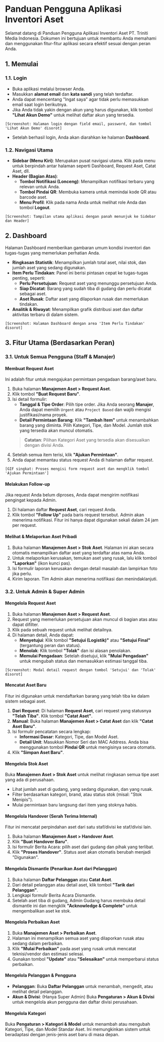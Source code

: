 # Panduan Pengguna Aplikasi Inventori Aset

Selamat datang di Panduan Pengguna Aplikasi Inventori Aset PT. Triniti Media Indonesia. Dokumen ini bertujuan untuk membantu Anda memahami dan menggunakan fitur-fitur aplikasi secara efektif sesuai dengan peran Anda.

## 1. Memulai

### 1.1. Login
- Buka aplikasi melalui browser Anda.
- Masukkan **alamat email** dan **kata sandi** yang telah terdaftar.
- Anda dapat mencentang "Ingat saya" agar tidak perlu memasukkan email saat login berikutnya.
- Jika Anda tidak yakin dengan akun yang harus digunakan, klik tombol **"Lihat Akun Demo"** untuk melihat daftar akun yang tersedia.

`[Screenshot: Halaman login dengan field email, password, dan tombol 'Lihat Akun Demo' disorot]`

- Setelah berhasil login, Anda akan diarahkan ke halaman **Dashboard**.

### 1.2. Navigasi Utama
- **Sidebar (Menu Kiri)**: Merupakan pusat navigasi utama. Klik pada menu untuk berpindah antar halaman seperti Dashboard, Request Aset, Catat Aset, dll.
- **Header (Bagian Atas)**:
    - **Tombol Notifikasi (Lonceng)**: Menampilkan notifikasi terbaru yang relevan untuk Anda.
    - **Tombol Pindai QR**: Membuka kamera untuk memindai kode QR atau barcode aset.
    - **Menu Profil**: Klik pada nama Anda untuk melihat role Anda dan tombol **Logout**.

`[Screenshot: Tampilan utama aplikasi dengan panah menunjuk ke Sidebar dan Header]`

## 2. Dashboard

Halaman Dashboard memberikan gambaran umum kondisi inventori dan tugas-tugas yang memerlukan perhatian Anda.
- **Ringkasan Statistik**: Menampilkan jumlah total aset, nilai stok, dan jumlah aset yang sedang digunakan.
- **Item Perlu Tindakan**: Panel ini berisi pintasan cepat ke tugas-tugas penting, seperti:
    - **Perlu Persetujuan**: Request aset yang menunggu persetujuan Anda.
    - **Siap Dicatat**: Barang yang sudah tiba di gudang dan perlu dicatat sebagai aset.
    - **Aset Rusak**: Daftar aset yang dilaporkan rusak dan memerlukan tindakan.
- **Analitik & Riwayat**: Menampilkan grafik distribusi aset dan daftar aktivitas terbaru di dalam sistem.

`[Screenshot: Halaman Dashboard dengan area 'Item Perlu Tindakan' disorot]`

## 3. Fitur Utama (Berdasarkan Peran)

### 3.1. Untuk Semua Pengguna (Staff & Manajer)

#### Membuat Request Aset
Ini adalah fitur untuk mengajukan permintaan pengadaan barang/aset baru.
1.  Buka halaman **Manajemen Aset > Request Aset**.
2.  Klik tombol **"Buat Request Baru"**.
3.  Isi detail formulir:
    - **Tanggal & Tipe Order**: Pilih tipe order. Jika Anda seorang **Manajer**, Anda dapat memilih `Urgent` atau `Project Based` dan wajib mengisi justifikasi/nama proyek.
    - **Detail Permintaan Barang**: Klik **"Tambah Item"** untuk menambahkan barang yang diminta. Pilih Kategori, Tipe, dan Model. Jumlah stok yang tersedia akan muncul otomatis.
    > **Catatan**: Pilihan Kategori Aset yang tersedia akan disesuaikan dengan divisi Anda.
4.  Setelah semua item terisi, klik **"Ajukan Permintaan"**.
5.  Anda dapat memantau status request Anda di halaman daftar request.

`[GIF singkat: Proses mengisi form request aset dan mengklik tombol 'Ajukan Permintaan']`

#### Melakukan Follow-up
Jika request Anda belum diproses, Anda dapat mengirim notifikasi pengingat kepada Admin.
1.  Di halaman daftar **Request Aset**, cari request Anda.
2.  Klik tombol **"Follow Up"** pada baris request tersebut. Admin akan menerima notifikasi. Fitur ini hanya dapat digunakan sekali dalam 24 jam per request.

#### Melihat & Melaporkan Aset Pribadi
1.  Buka halaman **Manajemen Aset > Stok Aset**. Halaman ini akan secara otomatis menampilkan daftar aset yang terdaftar atas nama Anda.
2.  Untuk melaporkan kerusakan, temukan aset yang rusak, lalu klik tombol **"Laporkan"** (ikon kunci pas).
3.  Isi formulir laporan kerusakan dengan detail masalah dan lampirkan foto jika perlu.
4.  Kirim laporan. Tim Admin akan menerima notifikasi dan menindaklanjuti.

### 3.2. Untuk Admin & Super Admin

#### Mengelola Request Aset
1.  Buka halaman **Manajemen Aset > Request Aset**.
2.  Request yang memerlukan persetujuan akan muncul di bagian atas atau dapat difilter.
3.  Klik pada sebuah request untuk melihat detailnya.
4.  Di halaman detail, Anda dapat:
    - **Menyetujui**: Klik tombol **"Setujui (Logistik)"** atau **"Setujui Final"** (tergantung peran dan status).
    - **Menolak**: Klik tombol **"Tolak"** dan isi alasan penolakan.
    - **Memulai Pengadaan**: Setelah disetujui, klik **"Mulai Pengadaan"** untuk mengubah status dan memasukkan estimasi tanggal tiba.

`[Screenshot: Modal detail request dengan tombol 'Setujui' dan 'Tolak' disorot]`

#### Mencatat Aset Baru
Fitur ini digunakan untuk mendaftarkan barang yang telah tiba ke dalam sistem sebagai aset.
1.  **Dari Request**: Di halaman **Request Aset**, cari request yang statusnya **"Telah Tiba"**. Klik tombol **"Catat Aset"**.
2.  **Manual**: Buka halaman **Manajemen Aset > Catat Aset** dan klik **"Catat Aset Baru"**.
3.  Isi formulir pencatatan secara lengkap:
    - **Informasi Dasar**: Kategori, Tipe, dan Model Aset.
    - **Detail Unit**: Masukkan Nomor Seri dan MAC Address. Anda bisa menggunakan tombol **Pindai QR** untuk mengisinya secara otomatis.
4.  Klik **"Simpan Aset Baru"**.

#### Mengelola Stok Aset
Buka **Manajemen Aset > Stok Aset** untuk melihat ringkasan semua tipe aset yang ada di perusahaan.
-   Lihat jumlah aset di gudang, yang sedang digunakan, dan yang rusak.
-   Filter berdasarkan kategori, brand, atau status stok (misal: "Stok Menipis").
-   Mulai permintaan baru langsung dari item yang stoknya habis.

#### Mengelola Handover (Serah Terima Internal)
Fitur ini mencatat perpindahan aset dari satu staf/divisi ke staf/divisi lain.
1.  Buka halaman **Manajemen Aset > Handover Aset**.
2.  Klik **"Buat Handover Baru"**.
3.  Isi formulir Berita Acara: pilih aset dari gudang dan pihak yang terlibat.
4.  Klik **"Proses Handover"**. Status aset akan otomatis berubah menjadi "Digunakan".

#### Mengelola Dismantle (Penarikan Aset dari Pelanggan)
1.  Buka halaman **Daftar Pelanggan** atau **Catat Aset**.
2.  Dari detail pelanggan atau detail aset, klik tombol **"Tarik dari Pelanggan"**.
3.  Lengkapi formulir Berita Acara Dismantle.
4.  Setelah aset tiba di gudang, Admin Gudang harus membuka detail dismantle ini dan mengklik **"Acknowledge & Complete"** untuk mengembalikan aset ke stok.

#### Mengelola Perbaikan Aset
1.  Buka **Manajemen Aset > Perbaikan Aset**.
2.  Halaman ini menampilkan semua aset yang dilaporkan rusak atau sedang dalam perbaikan.
3.  Klik **"Mulai Perbaikan"** pada aset yang rusak untuk mencatat teknisi/vendor dan estimasi selesai.
4.  Gunakan tombol **"Update"** atau **"Selesaikan"** untuk memperbarui status perbaikan.

#### Mengelola Pelanggan & Pengguna
- **Pelanggan**: Buka **Daftar Pelanggan** untuk menambah, mengedit, atau melihat detail pelanggan.
- **Akun & Divisi**: (Hanya Super Admin) Buka **Pengaturan > Akun & Divisi** untuk mengelola akun pengguna dan daftar divisi perusahaan.

#### Mengelola Kategori
Buka **Pengaturan > Kategori & Model** untuk menambah atau mengubah Kategori, Tipe, dan Model Standar Aset. Ini memungkinkan sistem untuk beradaptasi dengan jenis-jenis aset baru di masa depan.